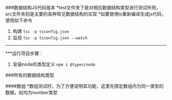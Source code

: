 ###数据结构JS代码版本
*test文件夹下是对相应数据结构类型进行测试所用，src文件夹则是主要的各种常见数据结构的实现
*如要使用ts重新编译生成js代码，使用如下命令
1. 构建
`tsc -p tsconfig.json`
2. 监视
`tsc -p tsconfig.json --watch`

---

***运行项目步骤：
1. 安装node的类型定义
`npm i @types/node`


###所有的数据结构类型

####数组
*数组测试时，为了方便说明其功能，这里先限定数组内为同一类型的数据，如均为number类型


